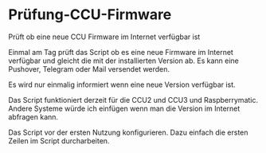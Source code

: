 # Prüfung-CCU-Firmware
Prüft ob eine neue CCU Firmware im Internet verfügbar ist

Einmal am Tag prüft das Script ob es eine neue Firmware im Internet verfügbar und gleicht die mit der installierten Version ab.
Es kann eine Pushover, Telegram oder Mail versendet werden.

Es wird nur einmalig informiert wenn eine neue Version verfügbar ist.

Das Script funktioniert derzeit für die CCU2 und CCU3 und Raspberrymatic. Andere Systeme würde ich einfügen wenn man die Version im Internet abfragen kann.

Das Script vor der ersten Nutzung konfigurieren. Dazu einfach die ersten Zeilen im Script durcharbeiten.
